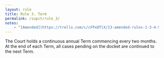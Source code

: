 ```yaml
---
layout: rule
title: Rule 3. Term
permalink: /supct/rule_3/
notes:
    - "[Amended](https://trello.com/c/cFPxDTlX/13-amended-rules-1-3-4-5-6-7-15-25-26-27-29-32-33-34-35-38-39-43) on June 13th, 2025"
---
```


The Court holds a continuous annual Term commencing every two months. At the end of each Term, all cases pending on the docket are continued to the next Term.

